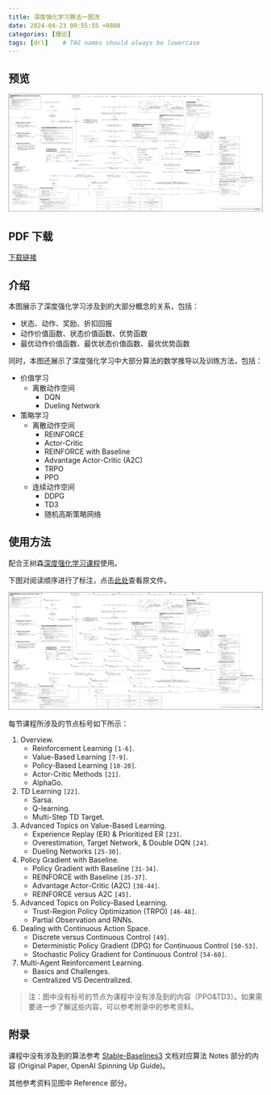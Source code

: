 ```yaml
---
title: 深度强化学习算法一图流
date: 2024-04-23 09:55:55 +0800
categories: [理论]
tags: [drl]    # TAG names should always be lowercase
---
```


## 预览

![DRL](/assets/img/DRL/DRL.drawio.png)

## PDF 下载

[下载链接](/assets/img/DRL/DRL.drawio.pdf)

## 介绍

本图展示了深度强化学习涉及到的大部分概念的关系，包括：

- 状态、动作、奖励、折扣回报
- 动作价值函数、状态价值函数、优势函数
- 最优动作价值函数、最优状态价值函数、最优优势函数

同时，本图还展示了深度强化学习中大部分算法的数学推导以及训练方法，包括：

- 价值学习
  - 离散动作空间
    - DQN
    - Dueling Network
- 策略学习
  - 离散动作空间
    - REINFORCE
    - Actor-Critic
    - REINFORCE with Baseline
    - Advantage Actor-Critic (A2C)
    - TRPO
    - PPO
  - 连续动作空间
    - DDPG
    - TD3
    - 随机高斯策略网络

## 使用方法

配合王树森[深度强化学习课程](https://github.com/wangshusen/DRL)使用。

下图对阅读顺序进行了标注，点击[此处](/assets/img/DRL/DRL-numbered.drawio.pdf)查看原文件。

![DRL-numbered](/assets/img/DRL/DRL-numbered.drawio.png)

每节课程所涉及的节点标号如下所示：

1. Overview.
    - Reinforcement Learning `[1-6]`.
    - Value-Based Learning `[7-9]`.
    - Policy-Based Learning `[10-20]`.
    - Actor-Critic Methods `[21]`.
    - AlphaGo.
2. TD Learning `[22]`.
    - Sarsa.
    - Q-learning.
    - Multi-Step TD Target.
3. Advanced Topics on Value-Based Learning.
    - Experience Replay (ER) & Prioritized ER `[23]`.
    - Overestimation, Target Network, & Double DQN `[24]`.
    - Dueling Networks `[25-30]`.
4. Policy Gradient with Baseline.
    - Policy Gradient with Baseline `[31-34]`.
    - REINFORCE with Baseline `[35-37]`.
    - Advantage Actor-Critic (A2C) `[38-44]`.
    - REINFORCE versus A2C `[45]`.
5. Advanced Topics on Policy-Based Learning.
    - Trust-Region Policy Optimization (TRPO) `[46-48]`.
    - Partial Observation and RNNs.
6. Dealing with Continuous Action Space.
    - Discrete versus Continuous Control `[49]`.
    - Deterministic Policy Gradient (DPG) for Continuous Control `[50-53]`.
    - Stochastic Policy Gradient for Continuous Control `[54-60]`.
7. Multi-Agent Reinforcement Learning.
    - Basics and Challenges.
    - Centralized VS Decentralized.

> 注：图中没有标号的节点为课程中没有涉及到的内容（PPO&TD3）。如果需要进一步了解这些内容，可以参考附录中的参考资料。

## 附录

课程中没有涉及到的算法参考 [Stable-Baselines3](https://stable-baselines3.readthedocs.io/) 文档对应算法 Notes 部分的内容 (Original Paper, OpenAI Spinning Up Guide)。

其他参考资料见图中 Reference 部分。
